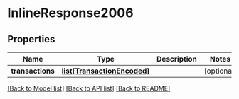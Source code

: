 # InlineResponse2006

## Properties
Name | Type | Description | Notes
------------ | ------------- | ------------- | -------------
**transactions** | [**list[TransactionEncoded]**](TransactionEncoded.md) |  | [optional] 

[[Back to Model list]](../README.md#documentation-for-models) [[Back to API list]](../README.md#documentation-for-api-endpoints) [[Back to README]](../README.md)



